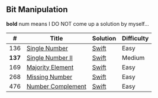 ## Bit Manipulation

**bold** num means I DO NOT come up a solution by myself...

| # | Title | Solution | Difficulty |
|---| ----- | -------- | ---------- |
|136|[Single Number](https://leetcode.com/problems/single-number/) | [Swift](../algorithms/swift/singleNumber/singleNumber.swift)|Easy|
|**137**|[Single Number II](https://leetcode.com/problems/single-number-ii/) | [Swift](../algorithms/swift/singleNumber-II/singleNumber-II.swift)| Medium |
|169|[Majority Element](https://leetcode.com/problems/majority-element/) | [Swift](./algorithms/swift/majorityElement/majorityElement.swift)|Easy|
|268|[Missing Number](https://leetcode.com/problems/missing-number/) | [Swift](./algorithms/swift/missingNumber/missingNumber.swift)|Easy|
|476|[Number Complement](https://leetcode.com/problems/number-complement/)| [Swift](../algorithms/swift/numberComplement/numberComplement.swift)|Easy|

